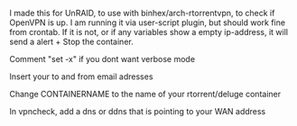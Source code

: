 I made this for UnRAID, to use with  binhex/arch-rtorrentvpn, to check if OpenVPN is up. I am running it via user-script plugin, but should work fine from crontab.
If it is not, or if any variables show a empty ip-address, it will send a alert + Stop the container.

Comment "set -x" if you dont want verbose mode

Insert your to and from email adresses

Change CONTAINERNAME to the name of your rtorrent/deluge container

In vpncheck, add a dns or ddns that is pointing to your WAN address
